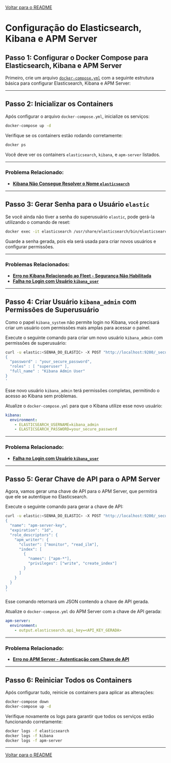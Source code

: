 [Voltar para o README](../README.MD)

# Configuração do Elasticsearch, Kibana e APM Server

## Passo 1: Configurar o Docker Compose para Elasticsearch, Kibana e APM Server

Primeiro, crie um arquivo [`docker-compose.yml`](../docker-compose.yml) com a seguinte estrutura básica para configurar Elasticsearch, Kibana e APM Server:

---

## Passo 2: Inicializar os Containers

Após configurar o arquivo `docker-compose.yml`, inicialize os serviços:

```bash
docker-compose up -d
```

Verifique se os containers estão rodando corretamente:

```bash
docker ps
```

Você deve ver os containers `elasticsearch`, `kibana`, e `apm-server` listados.

---

### Problema Relacionado:

- [**Kibana Não Consegue Resolver o Nome `elasticsearch`**](./errors/err3.md)

---

## Passo 3: Gerar Senha para o Usuário `elastic`

Se você ainda não tiver a senha do superusuário `elastic`, pode gerá-la utilizando o comando de reset:

```bash
docker exec -it elasticsearch /usr/share/elasticsearch/bin/elasticsearch-reset-password -u elastic
```

Guarde a senha gerada, pois ela será usada para criar novos usuários e configurar permissões.

---

### Problemas Relacionados:

- [**Erro no Kibana Relacionado ao Fleet - Segurança Não Habilitada**](./errors/err1.md)
- [**Falha no Login com Usuário `kibana_user`**](./errors/err4.md)

---

## Passo 4: Criar Usuário `kibana_admin` com Permissões de Superusuário

Como o papel `kibana_system` não permite login no Kibana, você precisará criar um usuário com permissões mais amplas para acessar o painel.

Execute o seguinte comando para criar um novo usuário `kibana_admin` com permissões de superusuário:

```bash
curl -u elastic:<SENHA_DO_ELASTIC> -X POST "http://localhost:9200/_security/user/kibana_admin" -H "Content-Type: application/json" -d'
{
  "password" : "your_secure_password",
  "roles" : [ "superuser" ],
  "full_name" : "Kibana Admin User"
}
'
```

Esse novo usuário `kibana_admin` terá permissões completas, permitindo o acesso ao Kibana sem problemas.

Atualize o `docker-compose.yml` para que o Kibana utilize esse novo usuário:

```yaml
kibana:
  environment:
    - ELASTICSEARCH_USERNAME=kibana_admin
    - ELASTICSEARCH_PASSWORD=your_secure_password
```

---

### Problema Relacionado:

- [**Falha no Login com Usuário `kibana_user`**](./errors/err4.md)

---

## Passo 5: Gerar Chave de API para o APM Server

Agora, vamos gerar uma chave de API para o APM Server, que permitirá que ele se autentique no Elasticsearch.

Execute o seguinte comando para gerar a chave de API:

```bash
curl -u elastic:<SENHA_DO_ELASTIC> -X POST "http://localhost:9200/_security/api_key" -H "Content-Type: application/json" -d'
{
  "name": "apm-server-key",
  "expiration": "1d",
  "role_descriptors": {
    "apm_writer": {
      "cluster": ["monitor", "read_ilm"],
      "index": [
        {
          "names": ["apm-*"],
          "privileges": ["write", "create_index"]
        }
      ]
    }
  }
}
'
```

Esse comando retornará um JSON contendo a chave de API gerada.

Atualize o `docker-compose.yml` do APM Server com a chave de API gerada:

```yaml
apm-server:
  environment:
    - output.elasticsearch.api_key=<API_KEY_GERADA>
```

---

### Problema Relacionado:

- [**Erro no APM Server - Autenticação com Chave de API**](./errors/err5.md)

---

## **Passo 6: Reiniciar Todos os Containers**

Após configurar tudo, reinicie os containers para aplicar as alterações:

```bash
docker-compose down
docker-compose up -d
```

Verifique novamente os logs para garantir que todos os serviços estão funcionando corretamente:

```bash
docker logs -f elasticsearch
docker logs -f kibana
docker logs -f apm-server
```

---

[Voltar para o README](../README.MD)
